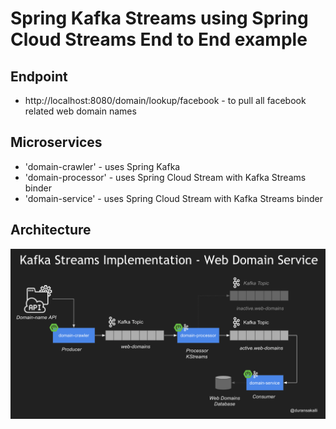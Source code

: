 # Spring Kafka Streams using Spring Cloud Streams End to End example

## Endpoint
- http://localhost:8080/domain/lookup/facebook - to pull all facebook related web domain names

## Microservices
- 'domain-crawler' - uses Spring Kafka
- 'domain-processor' - uses Spring Cloud Stream with Kafka Streams binder
- 'domain-service' - uses Spring Cloud Stream with Kafka Streams binder

## Architecture
![architecture](architecture.png)